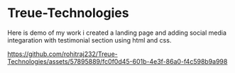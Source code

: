 # Treue-Technologies

Here is demo of my work i created a landing page and adding social media integaration with testimonial section using html and css.

https://github.com/rohitraj232/Treue-Technologies/assets/57895889/fc0f0d45-601b-4e3f-86a0-f4c598b9a998

